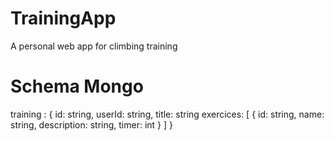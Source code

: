# TrainingApp
A personal web app for climbing training

# Schema Mongo

training : {
    id: string,
    userId: string,
    title: string
    exercices: [
        {
            id: string,
            name: string,
            description: string,
            timer: int
        }
    ]
} 
